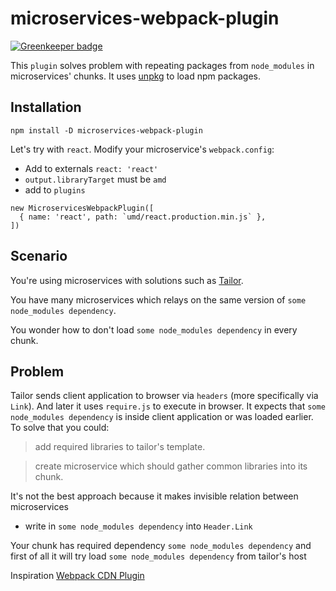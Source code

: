 # microservices-webpack-plugin

[![Greenkeeper badge](https://badges.greenkeeper.io/morriq/microservices-webpack-plugin.svg)](https://greenkeeper.io/)

This `plugin` solves problem with repeating packages from `node_modules` in microservices' chunks.
It uses [unpkg](https://unpkg.com) to load npm packages.

## Installation

`npm install -D microservices-webpack-plugin`

Let's try with `react`.
Modify your microservice's `webpack.config`:
- Add to externals `react: 'react'`
- `output.libraryTarget` must be `amd`
- add to `plugins`
```
new MicroservicesWebpackPlugin([
  { name: 'react', path: `umd/react.production.min.js` },
])
```


## Scenario

You're using microservices with solutions such as [Tailor](https://github.com/zalando/tailor/).

You have many microservices which relays on the same version of `some node_modules dependency`.

You wonder how to don't load `some node_modules dependency` in every chunk.

## Problem

Tailor sends client application to browser via `headers` (more specifically via `Link`). And later it uses `require.js` to execute in browser.
It expects that `some node_modules dependency` is inside client application or was loaded earlier.
To solve that you could:

> add required libraries to tailor's template.

> create microservice which should gather common libraries into its chunk.

It's not the best approach because it makes invisible relation between microservices

- write in `some node_modules dependency` into `Header.Link`

Your chunk has required dependency `some node_modules dependency` and first of all it will try load `some node_modules dependency` from tailor's host

Inspiration [Webpack CDN Plugin](https://github.com/van-nguyen/webpack-cdn-plugin)
